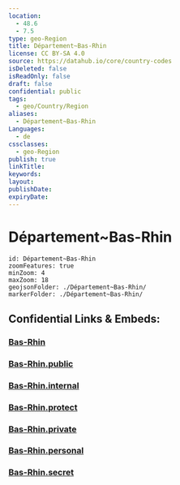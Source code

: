 ```yaml
---
location:
  - 48.6
  - 7.5
type: geo-Region
title: Département~Bas-Rhin
license: CC BY-SA 4.0
source: https://datahub.io/core/country-codes
isDeleted: false
isReadOnly: false
draft: false
confidential: public
tags:
  - geo/Country/Region
aliases:
  - Département~Bas-Rhin
Languages:
  - de
cssclasses:
  - geo-Region
publish: true
linkTitle:
keywords:
layout:
publishDate:
expiryDate:
---
```


# Département~Bas-Rhin

```leaflet
id: Département~Bas-Rhin
zoomFeatures: true 
minZoom: 4 
maxZoom: 18
geojsonFolder: ./Département~Bas-Rhin/
markerFolder: ./Département~Bas-Rhin/
```


## Confidential Links & Embeds: 

### [Bas-Rhin](/_Standards/Earth/Continent/Europe/Europe~West/France/regions~France/Grand_Est/departments~Grand_Est/Bas-Rhin.md) 

### [Bas-Rhin.public](/_public/Earth/Continent/Europe/Europe~West/France/regions~France/Grand_Est/departments~Grand_Est/Bas-Rhin.public.md) 

### [Bas-Rhin.internal](/_internal/Earth/Continent/Europe/Europe~West/France/regions~France/Grand_Est/departments~Grand_Est/Bas-Rhin.internal.md) 

### [Bas-Rhin.protect](/_protect/Earth/Continent/Europe/Europe~West/France/regions~France/Grand_Est/departments~Grand_Est/Bas-Rhin.protect.md) 

### [Bas-Rhin.private](/_private/Earth/Continent/Europe/Europe~West/France/regions~France/Grand_Est/departments~Grand_Est/Bas-Rhin.private.md) 

### [Bas-Rhin.personal](/_personal/Earth/Continent/Europe/Europe~West/France/regions~France/Grand_Est/departments~Grand_Est/Bas-Rhin.personal.md) 

### [Bas-Rhin.secret](/_secret/Earth/Continent/Europe/Europe~West/France/regions~France/Grand_Est/departments~Grand_Est/Bas-Rhin.secret.md)

